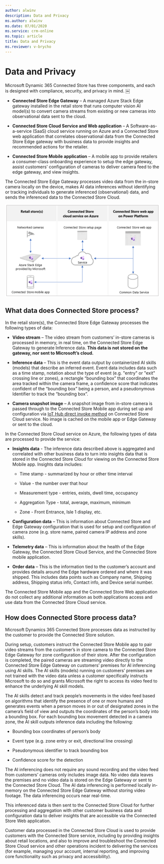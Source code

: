 ```yaml
---
author: alwinv
description: Data and Privacy
ms.author: alwinv
ms.date: 07/01/2020
ms.service: crm-online
ms.topic: article
title: Data and Privacy
ms.reviewer: v-brycho
---
```


# Data and Privacy

Microsoft Dynamic 365 Connected Store has three components, and each is designed with compliance, security, and privacy in mind.
￼
- **Connected Store Edge Gateway** – A managed Azure Stack Edge gateway installed in the retail store that runs computer vision AI model(s) to convert camera streams from existing or new cameras into observational data sent to the cloud.

- **Connected Store Cloud Service and Web application** – A  Software-as-a-service (SaaS) cloud service running on Azure and a Connected Store web application that correlates observational data from the Connected Store Edge  gateway with business data to provide insights and recommended actions for the retailer.

- **Connected Store Mobile application** – A mobile app to provide retailers a consumer-class onboarding experience to setup the edge gateway,  assist customers’ configuration of cameras to deliver camera feed to the edge gateway, and view insights.

The Connected Store Edge Gateway processes video data from the in-store camera locally on the device, makes AI data inferences without identifying or tracking individuals to generate inferenced (observational) data, and sends the inferenced data to the Connected Store Cloud.

![Illustration of retail store, Azure cloud service and Power Platorm components](media/how-cs-works.PNG "Illustration of retail store, Azure cloud service and Power Platorm components")

## What data does Connected Store process?  

In the retail store(s), the Connected Store Edge Gateway processes the following types of data:
 
- **Video stream** – The video stream from customers’ in-store cameras is processed in memory, in real time, on the Connected Store Edge Gateway to generate Inference data. **This data is not stored on the gateway, nor sent to Microsoft’s cloud.**

- **Inference data** – This is the event data output by containerized AI skills (models) that describe an inferred event. Event data includes data such as a time stamp, notation about the type of event (e.g. "entry" or "exit" crossing line or zones), a rectangle “bounding box” that coordinates the area tracked within the camera frame, a confidence score that indicates confident of the “bounding box” being a person, and a pseudonymous Identifier to track the “bounding box”. 

- **Camera snapshot image** – A snapshot image from in-store camera is passed through to the Connected Store Mobile app during set up and configuration via [IoT Hub direct invoke method](https://docs.microsoft.com/azure/iot-hub/iot-hub-devguide-direct-methods) on Connected Store Cloud service. No image is cached on the mobile app or Edge Gateway or sent to the cloud. 
 
In the Connected Store Cloud service on Azure, the following types of data are processed to provide the service:

- **Insights data** - The inference data described above is aggregated and correlated with other business data to turn into insights data that is stored in the Connected Store Cloud for viewing on the Connected Store Mobile app. Insights data includes: 

   - Time stamp - summarized by hour or other time interval

   - Value - the number over that hour

   - Measurement type - entries, exists, dwell time, occupancy

   - Aggregation Type - total, average, maximum, minimum

   - Zone - Front Entrance, Isle 1 display, etc.

- **Configuration data** – This is information about Connected Store and Edge Gateway configuration that is used for setup and configuration of camera zone (e.g. store name, paired camera IP address and zone skills). 

- **Telemetry data** – This is information about the health of the Edge Gateway, the Connected Store Cloud Service, and the Connected Store mobile application. 

- **Order data** – This is the information tied to the customer’s account and provides details around the Edge hardware ordered and where it was shipped.  This includes data points such as Company name, Shipping address, Shipping status info, Contact info, and Device serial number.

The Connected Store Mobile app and the Connected Store Web application do not collect any additional information as both applications access and use data from the Connected Store Cloud service. 

## How does Connected Store process data?

Microsoft Dynamics 365 Connected Store processes data as instructed by the customer to provide the Connected Store solution.  

During setup, customers instruct the Connected Store Mobile app to pair video streams from the customer’s in store camera to the Connected Store Edge Gateway for zone configuration of their store. After the configuration is completed, the paired cameras are streaming video directly to the Connected Store Edge Gateway on customers’ premises for AI inferencing using AI skills. The AI skills (models) running on customers’ premises are not trained with the video data unless a customer specifically instructs Microsoft to do so and grants Microsoft the right to access its video feed to enhance the underlying AI skill models.

The AI skills detect and track people’s movements in the video feed based on algorithms that identify the presence of one or more humans and generates events when a person moves in or out of designated zones in the camera’s field of view and outputs the coordinates of the person’s body into a bounding box. For each bounding box movement detected in a camera zone, the AI skill outputs inference data including the following:

- Bounding box coordinates of person’s body

- Event type (e.g. zone entry or exit, directional line crossing)

- Pseudonymous identifier to track bounding box 

- Confidence score for the detection 

The AI inferencing does not require any sound recording and the video feed from customers’ cameras only includes image data. No video data leaves the premises and no video data is stored on the Edge Gateway  or sent to the Connected Store Cloud. The AI data inferencing is performed locally in-memory on the Connected Store Edge Gateway without storing video footage. The data inferencing occurs near real-time. 

This inferenced data is then sent to the Connected Store Cloud for further processing and aggregation with other customer business data and configuration data to deliver insights that are accessible via the Connected Store Web application.  

Customer data processed in the Connected Store Cloud is used to provide customers with the Connected Store service, including by providing insights about retail locations, and also to improve and troubleshoot the Connected Store Cloud  service and other operations incident to delivering the services (for example, managing your account, internal reporting, and improving core functionality such as privacy and accessibility).



